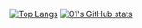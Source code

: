 [![Top Langs](https://github-readme-stats.vercel.app/api/top-langs/?username=sterben-01&theme=dark&layout=compact)](https://github.com/anuraghazra/github-readme-stats)
[![01's GitHub stats](https://github-readme-stats.vercel.app/api?username=sterben-01)](https://github.com/sterben-01/github-readme-stats)
